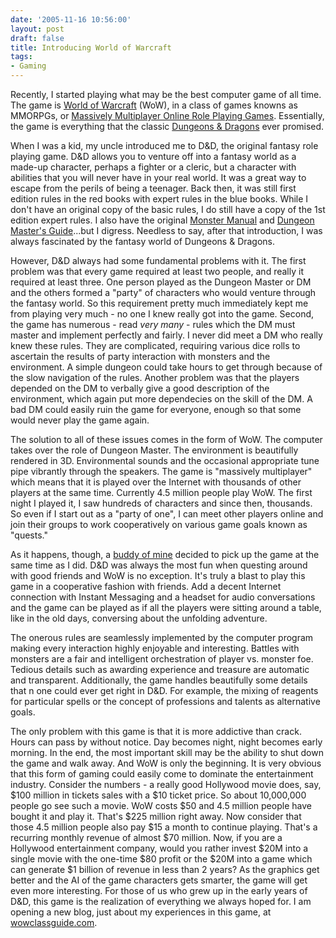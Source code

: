 ```yaml
---
date: '2005-11-16 10:56:00'
layout: post
draft: false
title: Introducing World of Warcraft
tags:
- Gaming
---
```


Recently, I started playing what may be the best computer game of all time. The game is [World of Warcraft](http://www.worldofwarcraft.com/) (WoW), in a class of games knowns as MMORPGs, or [Massively Multiplayer Online Role Playing Games](http://en.wikipedia.org/wiki/Mmorpg). Essentially, the game is everything that the classic [Dungeons & Dragons](http://en.wikipedia.org/wiki/Dungeons_%26_Dragons) ever promised.

When I was a kid, my uncle introduced me to D&D, the original fantasy role playing game. D&D allows you to venture off into a fantasy world as a made-up character, perhaps a fighter or a cleric, but a character with abilities that you will never have in your real world. It was a great way to escape from the perils of being a teenager. Back then, it was still first edition rules in the red books with expert rules in the blue books. While I don't have an original copy of the basic rules, I do still have a copy of the 1st edition expert rules. I also have the original [Monster Manual](http://en.wikipedia.org/wiki/Monstrous_Manual) and [Dungeon Master's Guide](http://en.wikipedia.org/wiki/Dungeon_Master%27s_Guide)...but I digress. Needless to say, after that introduction, I was always fascinated by the fantasy world of Dungeons & Dragons.

However, D&D always had some fundamental problems with it. The first problem was that every game required at least two people, and really it required at least three. One person played as the Dungeon Master or DM and the others formed a "party" of characters who would venture through the fantasy world. So this requirement pretty much immediately kept me from playing very much - no one I knew really got into the game. Second, the game has numerous - read *very many* - rules which the DM must master and implement perfectly and fairly. I never did meet a DM who really knew these rules. They are complicated, requiring various dice rolls to ascertain the results of party interaction with monsters and the environment. A simple dungeon could take hours to get through because of the slow navigation of the rules. Another problem was that the players depended on the DM to verbally give a good description of the environment, which again put more dependecies on the skill of the DM. A bad DM could easily ruin the game for everyone, enough so that some would never play the game again.

The solution to all of these issues comes in the form of WoW. The computer takes over the role of Dungeon Master. The environment is beautifully rendered in 3D. Environmental sounds and the occasional appropriate tune pipe vibrantly through the speakers. The game is "massively multiplayer" which means that it is played over the Internet with thousands of other players at the same time. Currently 4.5 million people play WoW. The first night I played it, I saw hundreds of characters and since then, thousands. So even if I start out as a "party of one", I can meet other players online and join their groups to work cooperatively on various game goals known as "quests."

As it happens, though, a [buddy of mine](http://www.wiredaftermidnight.com) decided to pick up the game at the same time as I did. D&D was always the most fun when questing around with good friends and WoW is no exception. It's truly a blast to play this game in a cooperative fashion with friends. Add a decent Internet connection with Instant Messaging and a headset for audio conversations and the game can be played as if all the players were sitting around a table, like in the old days, conversing about the unfolding adventure.

The onerous rules are seamlessly implemented by the computer program making every interaction highly enjoyable and interesting. Battles with monsters are a fair and intelligent orchestration of player vs. monster foe. Tedious details such as awarding experience and treasure are automatic and transparent. Additionally, the game handles beautifully some details that n one could ever get right in D&D. For example, the mixing of reagents for particular spells or the concept of professions and talents as alternative goals.

The only problem with this game is that it is more addictive than crack. Hours can pass by without notice. Day becomes night, night becomes early morning. In the end, the most important skill may be the ability to shut down the game and walk away. And WoW is only the beginning. It is very obvious that this form of gaming could easily come to dominate the entertainment industry. Consider the numbers - a really good Hollywood movie does, say, $100 million in tickets sales with a $10 ticket price. So about 10,000,000 people go see such a movie. WoW costs $50 and 4.5 million people have bought it and play it. That's $225 million right away. Now consider that those 4.5 million people also pay $15 a month to continue playing. That's a recurring monthly revenue of almost $70 million. Now, if you are a Hollywood entertainment company, would you rather invest $20M into a single movie with the one-time $80 profit or the $20M into a game which can generate $1 billion of revenue in less than 2 years? As the graphics get better and the AI of the game characters gets smarter, the game will get even more interesting. For those of us who grew up in the early years of D&D, this game is the realization of everything we always hoped for. I am opening a new blog, just about my experiences in this game, at [wowclassguide.com](http://www.wowclassguide.com).
